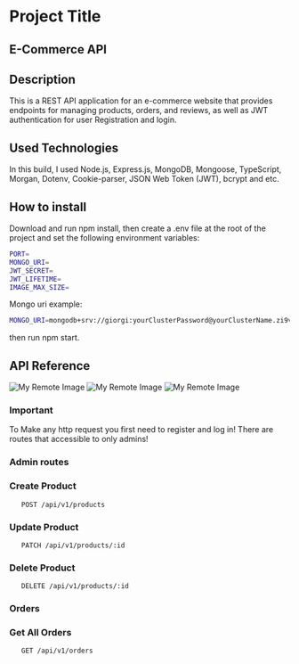 # Project Title

## E-Commerce API

## Description

This is a REST API application for an e-commerce website that provides endpoints for managing products, orders, and reviews, as well as JWT authentication for user Registration and login.

## Used Technologies

In this build, I used Node.js, Express.js, MongoDB, Mongoose, TypeScript, Morgan, Dotenv, Cookie-parser, JSON Web Token (JWT), bcrypt and etc.

## How to install

Download and run npm install, then create a .env file at the root of the project and set the following environment variables:

```bash
PORT=
MONGO_URI=
JWT_SECRET=
JWT_LIFETIME=
IMAGE_MAX_SIZE=
```

Mongo uri example:

```bash
MONGO_URI=mongodb+srv://giorgi:yourClusterPassword@yourClusterName.zi9vxpj.mongodb.net/yourDatabaseName?retryWrites=true&w=majority
```

then run npm start.

## API Reference

![My Remote Image](https://res.cloudinary.com/dfgagmhpp/image/upload/v1681940403/e-comerce-api-readme/api-1_uzgr0v.png)
![My Remote Image](https://res.cloudinary.com/dfgagmhpp/image/upload/v1681940403/e-comerce-api-readme/api-2_y7wmnr.png)
![My Remote Image](https://res.cloudinary.com/dfgagmhpp/image/upload/v1681940404/e-comerce-api-readme/api-3_y0p5qt.png)

### Important

To Make any http request you first need to register and log in! There are routes that accessible to only admins!

### Admin routes

### Create Product

```http
   POST /api/v1/products
```

### Update Product

```http
   PATCH /api/v1/products/:id
```

### Delete Product

```http
   DELETE /api/v1/products/:id
```

### Orders

### Get All Orders

```http
   GET /api/v1/orders
```

